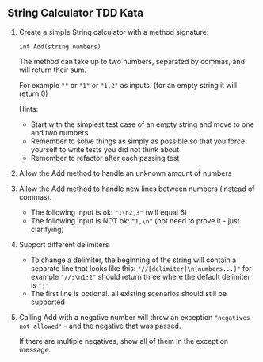 String Calculator TDD Kata
--------------------------

1.  Create a simple String calculator with a method signature:

    ```
    int Add(string numbers)

    ```

    The method can take up to two numbers, separated by commas, and will return their sum.

    For example `""` or `"1"` or `"1,2"` as inputs. (for an empty string it will return 0)

    Hints:

    -   Start with the simplest test case of an empty string and move to one and two numbers
    -   Remember to solve things as simply as possible so that you force yourself to write tests you did not think about
    -   Remember to refactor after each passing test
2.  Allow the Add method to handle an unknown amount of numbers

3.  Allow the Add method to handle new lines between numbers (instead of commas).

    -   The following input is ok: `"1\n2,3"` (will equal 6)
    -   The following input is NOT ok: `"1,\n"` (not need to prove it - just clarifying)
4.  Support different delimiters

    -   To change a delimiter, the beginning of the string will contain a separate line that looks like this: `"//[delimiter]\n[numbers...]"` for example `"//;\n1;2"` should return three where the default delimiter is `";"`
    -   The first line is optional. all existing scenarios should still be supported
5.  Calling Add with a negative number will throw an exception `"negatives not allowed"` - and the negative that was passed.

    If there are multiple negatives, show all of them in the exception message.